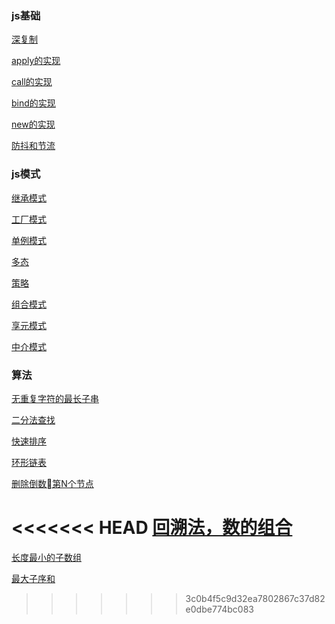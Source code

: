 

### js基础

[深复制](https://github.com/strongcode9527/algorithm/blob/master/js/deepClone.js)

[apply的实现](https://github.com/strongcode9527/algorithm/blob/master/js/apply.js)

[call的实现](https://github.com/strongcode9527/algorithm/blob/master/js/call.js)

[bind的实现](https://github.com/strongcode9527/algorithm/blob/master/js/bind.js)

[new的实现](https://github.com/strongcode9527/algorithm/blob/master/js/new.js)

[防抖和节流](https://github.com/strongcode9527/algorithm/blob/master/js/debunceAndThrottle.md)


### js模式

[继承模式](https://github.com/strongcode9527/algorithm/blob/master/js/patterns/extends.js)

[工厂模式](https://github.com/strongcode9527/algorithm/blob/master/js/patterns/factory.js)

[单例模式](https://github.com/strongcode9527/algorithm/blob/master/js/patterns/singleton.js)

[多态](https://github.com/strongcode9527/algorithm/blob/master/js/patterns/polymorphic.md)

[策略](https://github.com/strongcode9527/algorithm/blob/master/js/patterns/strategy.md)

[组合模式](https://github.com/strongcode9527/algorithm/blob/master/js/patterns/mixin.md)

[享元模式](https://github.com/strongcode9527/algorithm/blob/master/js/patterns/flyweight.md)

[中介模式](https://github.com/strongcode9527/algorithm/blob/master/js/patterns/mediator.md)

### 算法

[无重复字符的最长子串](https://github.com/strongcode9527/algorithm/blob/master/js/maxUniqueSubStr.md)

[二分法查找](https://github.com/strongcode9527/algorithm/blob/master/js/binarySearch.md)

[快速排序](https://github.com/strongcode9527/algorithm/blob/master/js/quickSort.js)

[环形链表](https://github.com/strongcode9527/algorithm/blob/master/js/hasCycle.js)

[删除倒数第N个节点](https://github.com/strongcode9527/algorithm/blob/master/js/removeNthFromEnd.js)

<<<<<<< HEAD
[回溯法，数的组合](https://github.com/strongcode9527/algorithm/blob/master/js/combinationSum2.js)
=======
[长度最小的子数组](https://github.com/strongcode9527/algorithm/blob/master/js/minSubArray.md)

[最大子序和](https://github.com/strongcode9527/algorithm/blob/master/js/maxSubArray.md)
>>>>>>> 3c0b4f5c9d32ea7802867c37d82e0dbe774bc083









